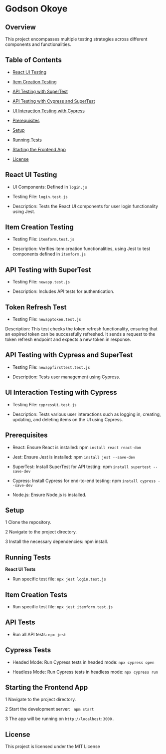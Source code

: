 # Godson Okoye  

## Overview 

This project encompasses multiple testing strategies across different components and functionalities.  


## Table of Contents  
- [React UI Testing](#react-ui-testing)
   
- [Item Creation Testing](#item-creation-testing)
  
- [API Testing with SuperTest](#api-testing-with-supertest)
 
- [API Testing with Cypress and SuperTest](#api-testing-with-cypress-and-supertest)
 
- [UI Interaction Testing with Cypress](#ui-interaction-testing-with-cypress)
  
- [Prerequisites](#prerequisites)
  
- [Setup](#setup)
  
- [Running Tests](#running-tests)
  
- [Starting the Frontend App](#starting-the-frontend-app)
  
- [License](#license)

 


## React UI Testing  

- UI Components: Defined in `login.js`  

- Testing File: `login.test.js`  

- Description: Tests the React UI components for user login functionality using Jest.  


## Item Creation Testing 

- Testing File: `itemform.test.js`  

- Description: Verifies item creation functionalities, using Jest to test components defined in `itemform.js`

## API Testing with SuperTest 

- Testing File: `newapp.test.js`  

- Description: Includes API tests for authentication.

## Token Refresh Test  

- Testing File: `newapptoken.test.js`
  
Description: This test checks the token refresh functionality, ensuring that an expired token can be successfully refreshed. It sends a request to the token refresh endpoint and expects a new token in response.
  

## API Testing with Cypress and SuperTest 

- Testing File: `newappfirsttest.test.js`  

- Description: Tests user management using Cypress.  

## UI Interaction Testing with Cypress

- Testing File: `cypressUi.test.js`  

- Description: Tests various user interactions such as logging in, creating, updating, and deleting items on the UI using Cypress.

## Prerequisites  

- React: Ensure React is installed: npm `install react react-dom`  

- Jest: Ensure Jest is installed: npm `install jest --save-dev` 

- SuperTest: Install SuperTest for API testing: npm `install supertest --save-dev`  

- Cypress: Install Cypress for end-to-end testing: npm `install cypress --save-dev ` 

- Node.js: Ensure Node.js is installed.

## Setup 

1 Clone the repository.  

2 Navigate to the project directory.  

3 Install the necessary dependencies: npm install.  

## Running Tests  

**React UI Tests**  

- Run specific test file: `npx jest login.test.js`  

## Item Creation Tests 

- Run specific test file: `npx jest itemform.test.js` 

## API Tests 

- Run all API tests: `npx jest`  

## Cypress Tests  

- Headed Mode: Run Cypress tests in headed mode: `npx cypress open ` 

- Headless Mode: Run Cypress tests in headless mode: `npx cypress run  `

## Starting the Frontend App  

1 Navigate to the project directory.  

2 Start the development server: ` npm start`

3 The app will be running on `http://localhost:3000.`  

## License  

This project is licensed under the MIT License  


